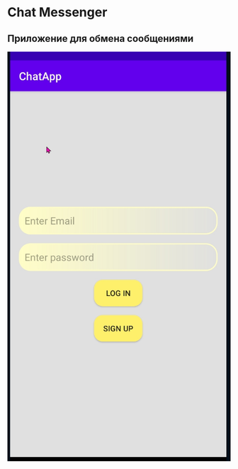 # **Chat Messenger**
## Приложение для обмена сообщениями 
![](https://raw.githubusercontent.com/MishaWestmark/projects/main/scr1.jpg)